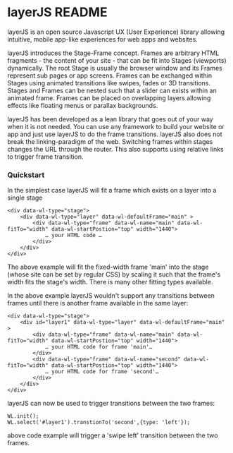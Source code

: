 # layerJS README #

layerJS is an open source Javascript UX (User Experience) library allowing intuitive, mobile app-like experiences for web apps and websites.

layerJS introduces the Stage-Frame concept. Frames are arbitrary HTML fragments - the content of your site - that can be fit into Stages (viewports) dynamically. The root Stage is usually the browser window and its Frames represent sub pages or app screens. Frames can be exchanged within Stages using animated transitions like swipes, fades or 3D transitions. Stages and Frames can be nested such that a slider can exists within an animated frame. Frames can be placed on overlapping layers allowing effects like floating menus or parallax backgrounds. 

layerJS has been developed as a lean library that goes out of your way when it is not needed. You can use any framework to build your website or app and just use layerJS to do the frame transitions. layerJS also does not break the linking-paradigm of the web. Switching frames within stages changes the URL through the router. This also supports using relative links to trigger frame transition.

### Quickstart ###

In the simplest case layerJS will fit a frame which exists on a layer into a single stage
```
<div data-wl-type="stage">
    <div data-wl-type="layer" data-wl-defaultFrame="main" >
        <div data-wl-type="frame" data-wl-name="main" data-wl-fitTo="width" data-wl-startPostion="top" width="1440">
            … your HTML code …
        </div>
    </div>
</div>
```

The above example will fit the fixed-width frame 'main' into the stage (whose site can be set by regular CSS) by scaling it such that the frame's width fits the stage's width. There is many other fitting types available.

In the above example layerJS wouldn't support any transitions between frames until there is another frame available in the same layer:

```
<div data-wl-type="stage">
    <div id="layer1" data-wl-type="layer" data-wl-defaultFrame="main" >
        <div data-wl-type="frame" data-wl-name="main" data-wl-fitTo="width" data-wl-startPostion="top" width="1440">
            … your HTML code for frame 'main'…
        </div>
        <div data-wl-type="frame" data-wl-name="second" data-wl-fitTo="width" data-wl-startPostion="top" width="1440">
            … your HTML code for frame 'second'…
        </div>
    </div>
</div>
```

layerJS can now be used to trigger transitions between the two frames:
```
WL.init();
WL.select('#layer1').transtionTo('second',{type: 'left'});
```

above code example will trigger a 'swipe left' transition between the two frames.
